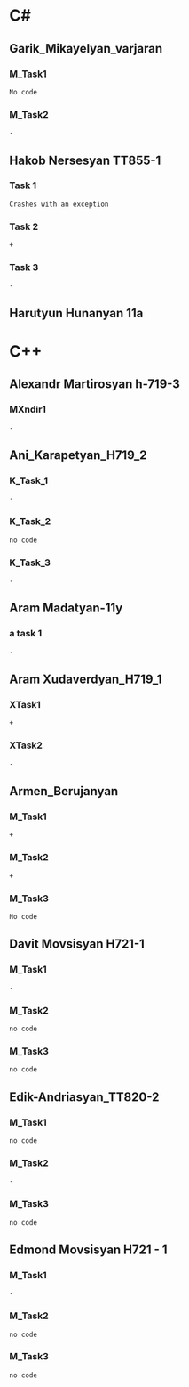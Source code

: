 # C#

## Garik_Mikayelyan_varjaran

### M_Task1
    No code

### M_Task2
    - 

## Hakob Nersesyan TT855-1

### Task 1
    Crashes with an exception

### Task 2
    +

### Task 3
    -

## Harutyun Hunanyan 11a

# C++

## Alexandr Martirosyan h-719-3

### MXndir1
    -

## Ani_Karapetyan_H719_2

### K_Task_1
	-
### K_Task_2
	no code
### K_Task_3
	-

## Aram Madatyan-11y

### a task 1
	-

## Aram Xudaverdyan_H719_1

### XTask1
	+
### XTask2
	-

## Armen_Berujanyan

### M_Task1
    +

### M_Task2
    +

### M_Task3
    No code

## Davit Movsisyan H721-1

### M_Task1
    -
### M_Task2
    no code     
### M_Task3
    no code

## Edik-Andriasyan_TT820-2

### M_Task1
    no code

### M_Task2
    -

### M_Task3
    no code

## Edmond Movsisyan H721 - 1

### M_Task1
    -

### M_Task2
    no code

### M_Task3
    no code

